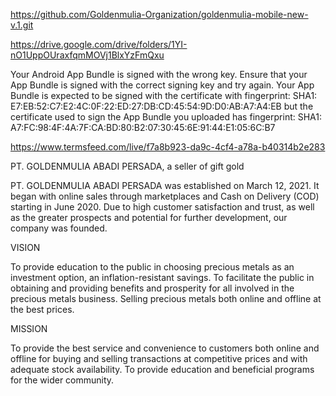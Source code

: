 https://github.com/Goldenmulia-Organization/goldenmulia-mobile-new-v.1.git

https://drive.google.com/drive/folders/1YI-nO1UppOUraxfqmMOVj1BlxYzFmQxu


Your Android App Bundle is signed with the wrong key. Ensure that your App Bundle is signed with the correct signing key and try again. Your App Bundle is expected to be signed with the certificate with fingerprint:
SHA1: E7:EB:52:C7:E2:4C:0F:22:ED:27:DB:CD:45:54:9D:D0:AB:A7:A4:EB
but the certificate used to sign the App Bundle you uploaded has fingerprint:
SHA1: A7:FC:98:4F:4A:7F:CA:BD:80:B2:07:30:45:6E:91:44:E1:05:6C:B7


https://www.termsfeed.com/live/f7a8b923-da9c-4cf4-a78a-b40314b2e283


PT. GOLDENMULIA ABADI PERSADA, a seller of gift gold


PT. GOLDENMULIA ABADI PERSADA was established on March 12, 2021. It began with online sales through marketplaces and Cash on Delivery (COD) starting in June 2020. Due to high customer satisfaction and trust, as well as the greater prospects and potential for further development, our company was founded.

VISION

To provide education to the public in choosing precious metals as an investment option, an inflation-resistant savings. To facilitate the public in obtaining and providing benefits and prosperity for all involved in the precious metals business. Selling precious metals both online and offline at the best prices.

MISSION

To provide the best service and convenience to customers both online and offline for buying and selling transactions at competitive prices and with adequate stock availability. To provide education and beneficial programs for the wider community.
